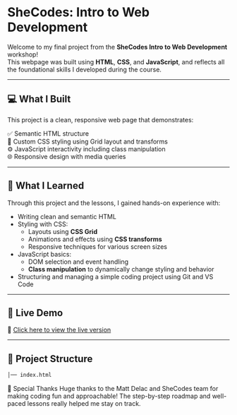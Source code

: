 # SheCodes: Intro to Web Development

Welcome to my final project from the **SheCodes Intro to Web Development** workshop!  
This webpage was built using **HTML**, **CSS**, and **JavaScript**, and reflects all the foundational skills I developed during the course.

---

## 💻 What I Built

This project is a clean, responsive web page that demonstrates:

✅ Semantic HTML structure  
🎨 Custom CSS styling using Grid layout and transforms  
⚙️ JavaScript interactivity including class manipulation  
🌐 Responsive design with media queries  

---

## 🧠 What I Learned

Through this project and the lessons, I gained hands-on experience with:

- Writing clean and semantic HTML  
- Styling with CSS:  
  - Layouts using **CSS Grid**  
  - Animations and effects using **CSS transforms**  
  - Responsive techniques for various screen sizes  
- JavaScript basics:  
  - DOM selection and event handling  
  - **Class manipulation** to dynamically change styling and behavior  
- Structuring and managing a simple coding project using Git and VS Code  

---

## 🚀 Live Demo

🔗 [Click here to view the live version](https://www.shecodes.io/cohorts/2756/projects/2687452?_gl=1*n0q5vb*_gcl_au*MTkxNjA5MTYzMy4xNzUxODcyMzM1LjU3OTI0MTU5MS4xNzU0MjAyODIyLjE3NTQyMDI4MjI.)

---

## 📁 Project Structure
```bash
│── index.html
```
🙏 Special Thanks
Huge thanks to the Matt Delac and SheCodes team for making coding fun and approachable!
The step-by-step roadmap and well-paced lessons really helped me stay on track.



